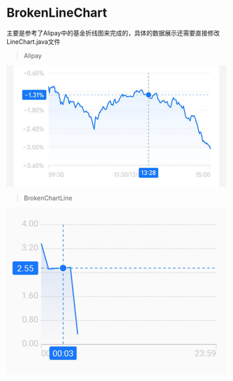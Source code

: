 # BrokenLineChart

主要是参考了Alipay中的基金折线图来完成的，具体的数据展示还需要直接修改LineChart.java文件

> Alipay

![github](screenshots/Alipay.jpg)

> BrokenChartLine

![github](screenshots/BrokenLineChart.jpg)